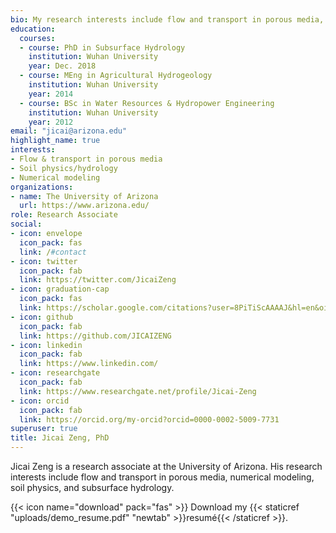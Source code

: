 ```yaml
---
bio: My research interests include flow and transport in porous media, contaminant transport, soil hydrology, and numerical modeling.
education:
  courses:
  - course: PhD in Subsurface Hydrology
    institution: Wuhan University
    year: Dec. 2018
  - course: MEng in Agricultural Hydrogeology
    institution: Wuhan University
    year: 2014
  - course: BSc in Water Resources & Hydropower Engineering
    institution: Wuhan University
    year: 2012
email: "jicai@arizona.edu"
highlight_name: true
interests:
- Flow & transport in porous media
- Soil physics/hydrology
- Numerical modeling
organizations:
- name: The University of Arizona
  url: https://www.arizona.edu/ 
role: Research Associate
social:
- icon: envelope
  icon_pack: fas
  link: /#contact
- icon: twitter
  icon_pack: fab
  link: https://twitter.com/JicaiZeng
- icon: graduation-cap
  icon_pack: fas
  link: https://scholar.google.com/citations?user=8PiTiScAAAAJ&hl=en&oi=ao
- icon: github
  icon_pack: fab
  link: https://github.com/JICAIZENG
- icon: linkedin
  icon_pack: fab
  link: https://www.linkedin.com/
- icon: researchgate
  icon_pack: fab
  link: https://www.researchgate.net/profile/Jicai-Zeng 
- icon: orcid
  icon_pack: fab
  link: https://orcid.org/my-orcid?orcid=0000-0002-5009-7731
superuser: true
title: Jicai Zeng, PhD
---
```


Jicai Zeng is a research associate at the University of Arizona. His research interests include flow and transport in porous media, numerical modeling, soil physics, and subsurface hydrology.



{{< icon name="download" pack="fas" >}} Download my {{< staticref "uploads/demo_resume.pdf" "newtab" >}}resumé{{< /staticref >}}.
